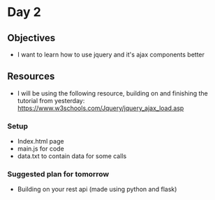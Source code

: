 # Day 2

## Objectives

- I want to learn how to use jquery and it's ajax components better

## Resources

- I will be using the following resource, building on and finishing the tutorial from yesterday: https://www.w3schools.com/Jquery/jquery_ajax_load.asp

### Setup

- Index.html page
- main.js for code
- data.txt to contain data for some calls

### Suggested plan for tomorrow

- Building on your rest api (made using python and flask)